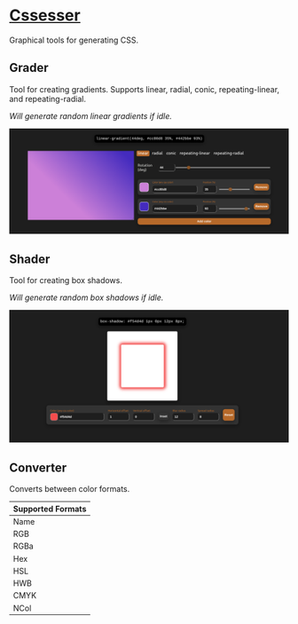 # [Cssesser](https://cssesser.web.app/)

Graphical tools for generating CSS.

## Grader

Tool for creating gradients. Supports linear, radial, conic, repeating-linear, and repeating-radial.

_Will generate random linear gradients if idle._

![grader-preview](src/assets/previews/cssesser-grader.png)

## Shader

Tool for creating box shadows.

_Will generate random box shadows if idle._

![grader-preview](src/assets/previews/cssesser-shader.png)

## Converter

Converts between color formats.

| Supported Formats |
| ----------------- |
| Name              |
| RGB               |
| RGBa              |
| Hex               |
| HSL               |
| HWB               |
| CMYK              |
| NCol              |
